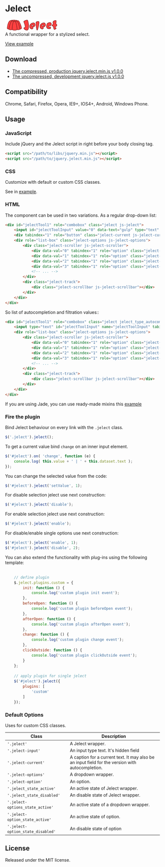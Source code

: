 # Jelect
![Jelect](app/images/jelect.png)<br>
A functional wrapper for a stylized select.

[View example](https://csssr.github.io/jelect/)

## Download
* [The compressed, production jquery.jelect.min.js v1.0.0](https://raw.githubusercontent.com/CSSSR/jelect/master/jquery.jelect.min.js)
* [The uncompressed, development jquery.jelect.js v1.0.0](https://raw.githubusercontent.com/CSSSR/jelect/master/jquery.jelect.js)


## Compatibility

Chrome, Safari, Firefox, Opera, IE9+, IOS4+, Android, Windows Phone.

## Usage

### JavaScript

Include jQuery and the Jelect script in right before your body closing tag.

```html
<script src="/path/to/libs/jquery.min.js"></script>
<script src="/path/to/jquery.jelect.min.js"></script>
```

### CSS

Customize with default or custom CSS classes.

See in [example](https://github.com/CSSSR/jelect/tree/master/src/stylus/jelect.styl).

### HTML

The component can be used in two variations. As a regular drop-down list:

```html
<div id="jelectTool1" role="combobox" class="jelect js-jelect">
	<input id="jelectToolInput" value="0" data-text="gulp" type="text" class="jelect-input js-jelect-input">
	<div tabindex="1" role="button" class="jelect-current js-jelect-current">gulp</div>
	<div role="list-box" class="jelect-options js-jelect-options">
		<div class="jelect-scroller js-jelect-scroller">
			<div data-val="0" tabindex="1" role="option" class="jelect-option js-jelect-option jelect-option_state_active"><div class='jelect-option__value js-jelect-option-value'>gulp</div></div>
			<div data-val="1" tabindex="1" role="option" class="jelect-option js-jelect-option"><div class='jelect-option__value js-jelect-option-value'>browser-sync</div></div>
			<div data-val="2" tabindex="1" role="option" class="jelect-option js-jelect-option"><div class='jelect-option__value js-jelect-option-value'>del</div></div>
			<div data-val="3" tabindex="1" role="option" class="jelect-option js-jelect-option"><div class='jelect-option__value js-jelect-option-value'>gulp-autoprefixer</div></div>
			<!-- ... -->
		</div>
		<div class="jelect-track">
			<div class="jelect-scrollbar js-jelect-scrollbar"></div>
		</div>
	</div>
</div>
```

So list of autocompletion and filtration values::

```html
<div id="jelectTool1" role="combobox" class="jelect jelect_type_autocomplete js-jelect">
	<input type="text" id="jelectToolInput" name="jelectToolInput" tabindex="1" class="jelect-current js-jelect-current" value="0"/>
	<div role="list-box" class="jelect-options js-jelect-options">
		<div class="jelect-scroller js-jelect-scroller">
			<div data-val="0" tabindex="1" role="option" class="jelect-option js-jelect-option jelect-option_state_active"><div class='jelect-option__value js-jelect-option-value'>gulp</div></div>
			<div data-val="1" tabindex="1" role="option" class="jelect-option js-jelect-option"><div class='jelect-option__value js-jelect-option-value'>browser-sync</div></div>
			<div data-val="2" tabindex="1" role="option" class="jelect-option js-jelect-option"><div class='jelect-option__value js-jelect-option-value'>del</div></div>
			<div data-val="3" tabindex="1" role="option" class="jelect-option js-jelect-option"><div class='jelect-option__value js-jelect-option-value'>gulp-autoprefixer</div></div>
			<!-- ... -->
		</div>
		<div class="jelect-track">
			<div class="jelect-scrollbar js-jelect-scrollbar"></div>
		</div>
	</div>
</div>
```

If you are using Jade, you can use ready-made mixins this [example](https://github.com/CSSSR/jelect/blob/v1.x.x/app/templates/blocks/main.jade)

### Fire the plugin

Bind Jelect behaviour on every link with the `.jelect` class.

```javascript
$('.jelect').jelect();
```

To get a current value bind `change` on an inner input element.

```javascript
$('#jelect').on( 'change', function (e) {
    console.log( this.value + ' | ' + this.dataset.text );
});
```

You can change the selected value from the code:

```javascript
$('#jelect').jelect('setValue', 1);
```

For disable selection jelect use next construction:

```javascript
$('#jelect').jelect('disable');
```

For enable selection jelect use next construction:

```javascript
$('#jelect').jelect('enable');
```

For disable/enable single options use next construction:

```javascript
$('#jelect').jelect('enable', 1);
$('#jelect').jelect('disable', 2);
```

You can also extend the functionality with plug-ins using the following template:

```javascript

	// define plugin
	$.jelect.plugins.custom = {
		init: function () {
			console.log('custom plugin init event');
		},
		beforeOpen: function () {
			console.log('custom plugin beforeOpen event');
		},
		afterOpen: function () {
			console.log('custom plugin afterOpen event');
		},
		change: function () {
			console.log('custom plugin change event');
		},
		clickOutside: function () {
			console.log('custom plugin clickOutside event');
		}
	};

	// apply plugin for single jelect
	$('#jelect').jelect({
		plugins: [
			'custom'
		]
	});
```

### Default Options

Uses for custom CSS classes.

Class | Description
--- | ---
`'.jelect'` | A Jelect wrapper.
`'.jelect-input'` | An input type text. It's hidden field
`'.jelect-current'` | A caption for a current text. It may also be an input field for the version with autocompletion.
`'.jelect-options'` | A dropdown wrapper.
`'.jelect-option'` | An option.
`'.jelect_state_active'` | An active state of Jelect wrapper.
`'.jelect_state_disabled'` | An disable state of Jelect wrapper.
`'.jelect-options_state_active'` | An active state of a dropdown wrapper.
`'.jelect-option_state_active'` | An active state of option.
`'.jelect-option_state_disabled'` | An disable state of option

## License

Released under the MIT license.

